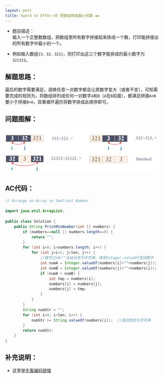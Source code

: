 ```yaml
---
layout: post
title: Sword to Offer-45 把数组排成最小的数 ❀❀
---
```


* 题目描述：  
输入一个正整数数组，把数组里所有数字拼接起来排成一个数，打印能拼接出的所有数字中最小的一个。  

* 例如输入数组`{3，32，321}`，则打印出这三个数字能排成的最小数字为`321323`。


## 解题思路：

最后的数字需要满足，调换任意一对数字都会让原数字变大（或者不变），可知需要完成的规则为，将数组排列成任何一对数字`A`和`B`（`A`在`B`前面），都满足拼接`A+B`要小于拼接`B+A`，双重循环遍历将数字排成此顺序即可。

## 问题图解：

<center>
    <img src="/assets/img/blog/sword-offer-45.png">
</center>


## AC代码：

```java
// Arrange an Array to Smallest Number

import java.util.ArrayList;

public class Solution {
    public String PrintMinNumber(int [] numbers) {
        if (numbers==null || numbers.length==0) {
            return "";
        }
        for (int i=0; i<numbers.length; i++) {
            for (int j=i+1; j<len; j++) {
                //数字之间+""会自动变为字符串，再用Integer.valueOf变回数字
                int numA = Integer.valueOf(numbers[i]+""+numbers[j]);
                int numB = Integer.valueOf(numbers[j]+""+numbers[i]);
                if (numA > numB) {
                    int tmp = numbers[i];
                    numbers[i] = numbers[j];
                    numbers[j] = tmp;
                }
            }
        }
        String numStr = "";
        for (int i=0; i<len; i++) {
            numStr += String.valueOf(numbers[i]);  //返回类型为字符串
        }
        return numStr;
    }
}
```


## 补充说明： 

* 这里是[牛客编码链接](https://www.nowcoder.com/practice/8fecd3f8ba334add803bf2a06af1b993?tpId=13&&tqId=11185&rp=1&ru=/ta/coding-interviews&qru=/ta/coding-interviews/question-ranking)